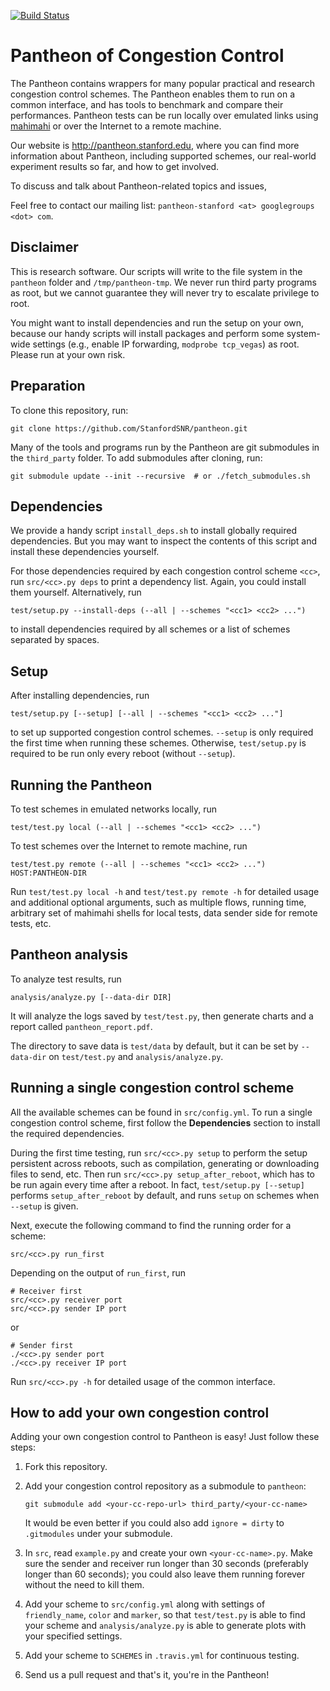 [![Build Status](https://travis-ci.org/StanfordSNR/pantheon.svg?branch=master)](https://travis-ci.org/StanfordSNR/pantheon)

# Pantheon of Congestion Control
The Pantheon contains wrappers for many popular practical and research
congestion control schemes. The Pantheon enables them to run on a common
interface, and has tools to benchmark and compare their performances.
Pantheon tests can be run locally over emulated links using
[mahimahi](http://mahimahi.mit.edu/) or over the Internet to a remote machine.

Our website is <http://pantheon.stanford.edu>, where you can find more
information about Pantheon, including supported schemes, our real-world
experiment results so far, and how to get involved.

To discuss and talk about Pantheon-related topics and issues,

Feel free to contact our mailing list:
`pantheon-stanford <at> googlegroups <dot> com`.

## Disclaimer
This is research software. Our scripts will write to the file system in the
`pantheon` folder and `/tmp/pantheon-tmp`. We never run third party programs
as root, but we cannot guarantee they will never try to escalate privilege to
root.

You might want to install dependencies and run the setup on your own, because
our handy scripts will install packages and perform some system-wide settings
(e.g., enable IP forwarding, `modprobe tcp_vegas`) as root. Please run at your
own risk.

## Preparation
To clone this repository, run:

```
git clone https://github.com/StanfordSNR/pantheon.git
```

Many of the tools and programs run by the Pantheon are git submodules in the
`third_party` folder. To add submodules after cloning, run:

```
git submodule update --init --recursive  # or ./fetch_submodules.sh
```

## Dependencies
We provide a handy script `install_deps.sh` to install globally required
dependencies. But you may want to inspect the contents of this script and
install these dependencies yourself.

For those dependencies required by each congestion control scheme `<cc>`,
run `src/<cc>.py deps` to print a dependency list. Again, you could install
them yourself. Alternatively, run

```
test/setup.py --install-deps (--all | --schemes "<cc1> <cc2> ...")
```

to install dependencies required by all schemes or a list of schemes separated
by spaces.

## Setup
After installing dependencies, run

```
test/setup.py [--setup] [--all | --schemes "<cc1> <cc2> ..."]
```

to set up supported congestion control schemes. `--setup` is only required the
first time when running these schemes. Otherwise, `test/setup.py` is
required to be run only every reboot (without `--setup`).

## Running the Pantheon
To test schemes in emulated networks locally, run

```
test/test.py local (--all | --schemes "<cc1> <cc2> ...")
```

To test schemes over the Internet to remote machine, run

```
test/test.py remote (--all | --schemes "<cc1> <cc2> ...") HOST:PANTHEON-DIR
```

Run `test/test.py local -h` and `test/test.py remote -h` for detailed
usage and additional optional arguments, such as multiple flows, running time,
arbitrary set of mahimahi shells for local tests, data sender side for
remote tests, etc.

## Pantheon analysis
To analyze test results, run

```
analysis/analyze.py [--data-dir DIR]
```

It will analyze the logs saved by `test/test.py`, then generate charts and
a report called `pantheon_report.pdf`.

The directory to save data is `test/data` by default,
but it can be set by `--data-dir` on `test/test.py` and `analysis/analyze.py`.

## Running a single congestion control scheme
All the available schemes can be found in `src/config.yml`. To run a single
congestion control scheme, first follow the **Dependencies** section to install
the  required dependencies.

During the first time testing, run `src/<cc>.py setup`
to perform the setup persistent across reboots, such as compilation,
generating or downloading files to send, etc. Then run
`src/<cc>.py setup_after_reboot`, which has to be run again every time after
a reboot. In fact, `test/setup.py [--setup]` performs `setup_after_reboot` by
default, and runs `setup` on schemes when `--setup` is given.

Next, execute the following command to find the running order for a scheme:
```
src/<cc>.py run_first
```

Depending on the output of `run_first`, run

```
# Receiver first
src/<cc>.py receiver port
src/<cc>.py sender IP port
```

or

```
# Sender first
./<cc>.py sender port
./<cc>.py receiver IP port
```

Run `src/<cc>.py -h` for detailed usage of the common interface.

## How to add your own congestion control
Adding your own congestion control to Pantheon is easy! Just follow these
steps:

1. Fork this repository.

2. Add your congestion control repository as a submodule to `pantheon`:

   ```
   git submodule add <your-cc-repo-url> third_party/<your-cc-name>
   ```

   It would be even better if you could also add `ignore = dirty` to
   `.gitmodules` under your submodule.

3. In `src`, read `example.py` and create your own `<your-cc-name>.py`.
   Make sure the sender and receiver run longer than 30 seconds
   (preferably longer than 60 seconds); you could also leave
   them running forever without the need to kill them.

4. Add your scheme to `src/config.yml` along with settings of
   `friendly_name`, `color` and `marker`, so that `test/test.py` is able to
   find your scheme and `analysis/analyze.py` is able to generate plots with
   your specified settings.

5. Add your scheme to `SCHEMES` in `.travis.yml` for continuous testing.

6. Send us a pull request and that's it, you're in the Pantheon!
